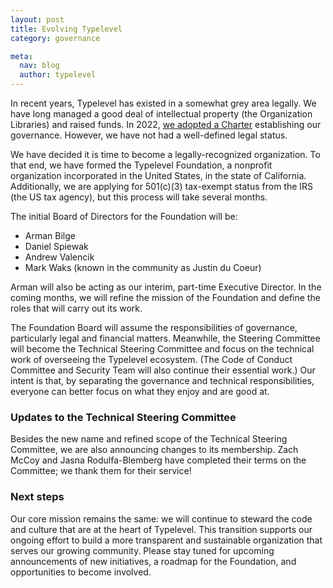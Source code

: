```yaml
---
layout: post
title: Evolving Typelevel
category: governance

meta:
  nav: blog
  author: typelevel
---
```


In recent years, Typelevel has existed in a somewhat grey area legally. We have long managed a good deal of intellectual
property (the Organization Libraries) and raised funds. In 2022, [we adopted a Charter](/blog/2022/01/19/governing-documents.html) establishing our governance.
However, we have not had a well-defined legal status.

We have decided it is time to become a legally-recognized organization. To that end, we have formed the Typelevel
Foundation, a nonprofit organization incorporated in the United States, in the state of California. Additionally, we are applying for
501(c)(3) tax-exempt status from the IRS (the US tax agency), but this process will take several months.

The initial Board of Directors for the Foundation will be:

* Arman Bilge
* Daniel Spiewak
* Andrew Valencik
* Mark Waks (known in the community as Justin du Coeur)

Arman will also be acting as our interim, part-time Executive Director. In the coming months, we will refine the
mission of the Foundation and define the roles that will carry out its work.

The Foundation Board will assume the responsibilities of governance, particularly legal and financial matters.
Meanwhile, the Steering Committee will become the Technical Steering Committee and focus on the technical work of
overseeing the Typelevel ecosystem. (The Code of Conduct Committee and Security Team will also continue their essential
work.) Our intent is that, by separating the governance and technical responsibilities, everyone can better focus on
what they enjoy and are good at.

### Updates to the Technical Steering Committee

Besides the new name and refined scope of the Technical Steering Committee, we are also announcing changes to its
membership. Zach McCoy and Jasna Rodulfa-Blemberg have completed their terms on the Committee; we thank them for their
service!

### Next steps

Our core mission remains the same: we will continue to steward the code and culture that are at the heart of Typelevel.
This transition supports our ongoing effort to build a more transparent and sustainable organization that serves our
growing community. Please stay tuned for upcoming announcements of new initiatives, a roadmap for the Foundation, and
opportunities to become involved.
